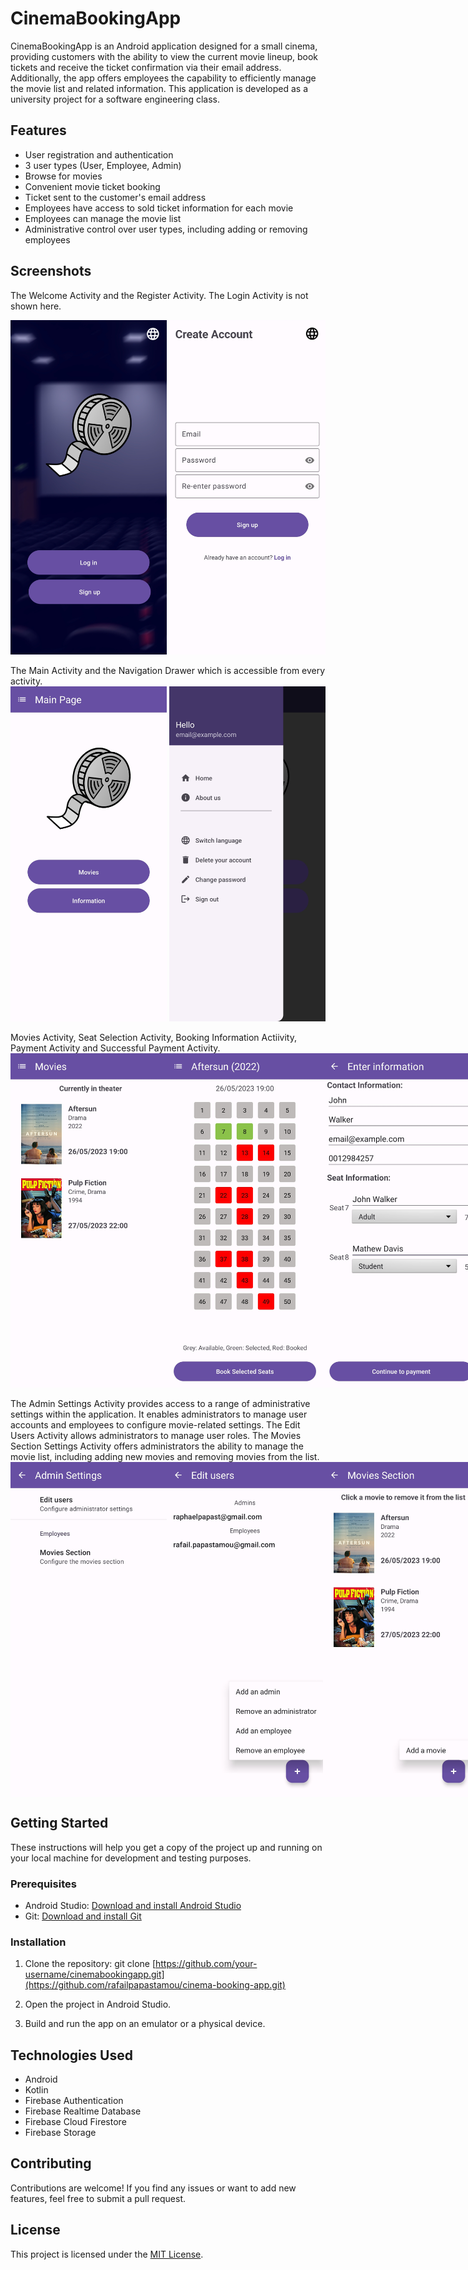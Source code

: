 # CinemaBookingApp

CinemaBookingApp is an Android application designed for a small cinema, providing customers with the ability to view the current movie lineup, book tickets and receive the ticket confirmation via their email address. Additionally, the app offers employees the capability to efficiently manage the movie list and related information. This application is developed as a university project for a software engineering class.

## Features

- User registration and authentication
- 3 user types (User, Employee, Admin)
- Browse for movies
- Convenient movie ticket booking
- Ticket sent to the customer's email address
- Employees have access to sold ticket information for each movie
- Employees can manage the movie list
- Administrative control over user types, including adding or removing employees

## Screenshots

The Welcome Activity and the Register Activity. The Login Activity is not shown here.
<div style="display: flex; justify-content: space-between;">
  <img src="https://github.com/rafailpapastamou/cinema-booking-app/blob/main/Screenshots/Welcome%20Activity.jpg" width="250">
  <img src="https://github.com/rafailpapastamou/cinema-booking-app/blob/main/Screenshots/Register%20Activity.jpg" width="250">
</div>
<br>
The Main Activity and the Navigation Drawer which is accessible from every activity.
<div style="display: flex; justify-content: space-between;">
  <img src="https://github.com/rafailpapastamou/cinema-booking-app/blob/main/Screenshots/Main%20Activity.jpg" width="250">
  <img src="https://github.com/rafailpapastamou/cinema-booking-app/blob/main/Screenshots/Navigation%20Drawer.jpg" width="250">
</div>
<br>
Movies Activity, Seat Selection Activity, Booking Information Actiivity, Payment Activity and Successful  Payment Activity.
<div style="display: flex; justify-content: space-between;">
  <img src="https://github.com/rafailpapastamou/cinema-booking-app/blob/main/Screenshots/Movies%20Activity.jpg" width="250">
  <img src="https://github.com/rafailpapastamou/cinema-booking-app/blob/main/Screenshots/Seat%20Selection%20Activity.jpg" width="250">
  <img src="https://github.com/rafailpapastamou/cinema-booking-app/blob/main/Screenshots/Booking%20Information%20Activity.jpg" width="250">
  <img src="https://github.com/rafailpapastamou/cinema-booking-app/blob/main/Screenshots/Payment%20Activity.jpg" width="250">
  <img src="https://github.com/rafailpapastamou/cinema-booking-app/blob/main/Screenshots/Successful%20Payment%20Activity.jpg" width="250">  
</div>
<br>
The Admin Settings Activity provides access to a range of administrative settings within the application. It enables administrators to manage user accounts and employees to configure movie-related settings.
The Edit Users Activity allows administrators to manage user roles.
The Movies Section Settings Activity offers administrators the ability to manage the movie list, including adding new movies and removing movies from the list.
<div style="display: flex; justify-content: space-between;">
  <img src="https://github.com/rafailpapastamou/cinema-booking-app/blob/main/Screenshots/Admin%20Settings%20Activity.jpg" width="250">
  <img src="https://github.com/rafailpapastamou/cinema-booking-app/blob/main/Screenshots/Edit%20Users%20Activity.jpg" width="250">
  <img src="https://github.com/rafailpapastamou/cinema-booking-app/blob/main/Screenshots/Movies%20Section%20Setting.jpg" width="250">
  <img src="https://github.com/rafailpapastamou/cinema-booking-app/blob/main/Screenshots/Add%20a%20New%20Movie%20Setting.jpg" width="250">
  <img src="https://github.com/rafailpapastamou/cinema-booking-app/blob/main/Screenshots/Remove%20a%20Movie%20or%20See%20Sold%20Tickets%20Options.jpg" width="250">
</div>


## Getting Started

These instructions will help you get a copy of the project up and running on your local machine for development and testing purposes.

### Prerequisites

- Android Studio: [Download and install Android Studio](https://developer.android.com/studio)
- Git: [Download and install Git](https://git-scm.com/)

### Installation

1. Clone the repository:
git clone [https://github.com/your-username/cinemabookingapp.git](https://github.com/rafailpapastamou/cinema-booking-app.git)

2. Open the project in Android Studio.

3. Build and run the app on an emulator or a physical device.

## Technologies Used

- Android
- Kotlin
- Firebase Authentication
- Firebase Realtime Database
- Firebase Cloud Firestore
- Firebase Storage

## Contributing

Contributions are welcome! If you find any issues or want to add new features, feel free to submit a pull request.

## License

This project is licensed under the [MIT License](LICENSE).
